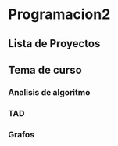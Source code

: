 # Programacion2

## Lista de Proyectos

## Tema de curso
### Analisis de algoritmo
### TAD
### Grafos
